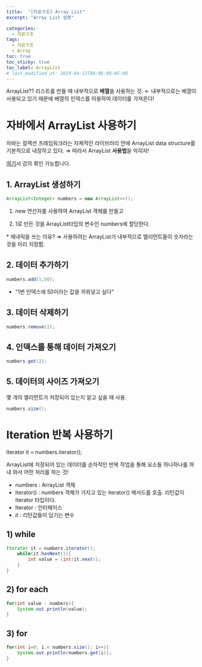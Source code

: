 ```yaml
---
title:  "[자료구조] Array List"
excerpt: "Array List 설명"

categories:
  - 자료구조
tags:
  - 자료구조
  - Array
toc: true
toc_sticky: true
toc_label: ArrayList
# last_modified_at: 2019-04-13T08:06:00-05:00
---
```


ArrayList?? 리스트를 만들 때 내부적으로 **배열**을 사용하는 것. ← 내부적으로는 배열이 사용되고 있기 때문에 배열의 인덱스를 이용하여 데이터를 가져온다!

# 자바에서 ArrayList 사용하기

자바는 컬렉션 프레임워크라는 자체적인 라이브러리 안에 ArrayList data structure를 기본적으로 내장하고 있다. ⇒ 따라서 ArrayList **사용법**을 익히자!

[여기](https://www.youtube.com/playlist?list=PLuHgQVnccGMDsWOOn_P0EmAWB8DArS3Fk)서 강의 확인 가능합니다.

## 1. ArrayList 생성하기

```java
ArrayList<Integer> numbers = new ArrayList<>();
```

1) new 연산자를 사용하여 ArrayList 객체를 만들고

2) 1로 만든 것을 ArrayList타입의 변수인 numbers에 할당한다.

*<Integer> 제네릭을 쓰는 이유? ⇒ 사용하려는 ArrayList가 내부적으로 엘리먼트들이 숫자라는 것을 미리 지정함.

## 2. 데이터 추가하기

```java
numbers.add(1,50);
```

- "1번 인덱스에 50이라는 값을 끼워넣고 싶다"

## 3. 데이터 삭제하기

```java
numbers.remove(2);
```

## 4. 인덱스를 통해 데이터 가져오기

```java
numbers.get(2);
```

## 5. 데이터의 사이즈 가져오기

몇 개의 엘리먼트가 저장되어 있는지 알고 싶을 때 사용.

```java
numbers.size();
```

# Iteration 반복 사용하기

Iterator it = numbers.iterator();

ArrayList에 저장되어 있는 데이터를 순차적인 반복 작업을 통해 요소들 하나하나를 꺼내 와서 어떤 처리를 하는 것! 

- numbers : ArrayList 객체
- iterator() : numbers 객체가 가지고 있는 iterator() 메서드를 호출. 리턴값이 Iterator 타입이다.
- Iterator : 인터페이스
- it : 리턴값들이 담기는 변수

## 1) while

```java
Iterator it = numbers.iterator();
	while(it.hasNext()){
		int value = (int)it.next();
	}
}
```

## 2) for each

```java
for(int value : numbers){
	System.out.println(value);
}
```

## 3) for

```java
for(int i=0; i < numbers.size(); i++){
	System.out.println(numbers.get(i));
}
```